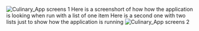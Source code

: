 ![Culinary_App screens 1](https://github.com/user-attachments/assets/0afedcbe-cd5f-40c6-ba23-95c558bd5a43)
Here is a screenshort of how how the application is looking when run with a list of one item
Here is a second one with two lists just to show how the application is running 
![Culinary_App screens 2](https://github.com/user-attachments/assets/278edacd-3b73-473d-867b-14be9a317e5f)
